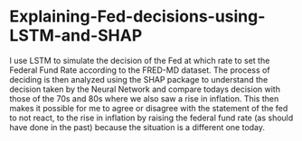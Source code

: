 # Explaining-Fed-decisions-using-LSTM-and-SHAP
I use LSTM to simulate the decision of the Fed at which rate to set the Federal Fund Rate according to the FRED-MD dataset.
The process of deciding is then analyzed using the SHAP package to understand the decision taken by the Neural Network
and compare todays decision with those of the 70s and 80s where we also saw a rise in inflation.
This then makes it possible for me to agree or disagree with the statement of the fed to not react, 
to the rise in inflation by raising the federal fund rate (as should have done in the past) because the situation is a different one today.
